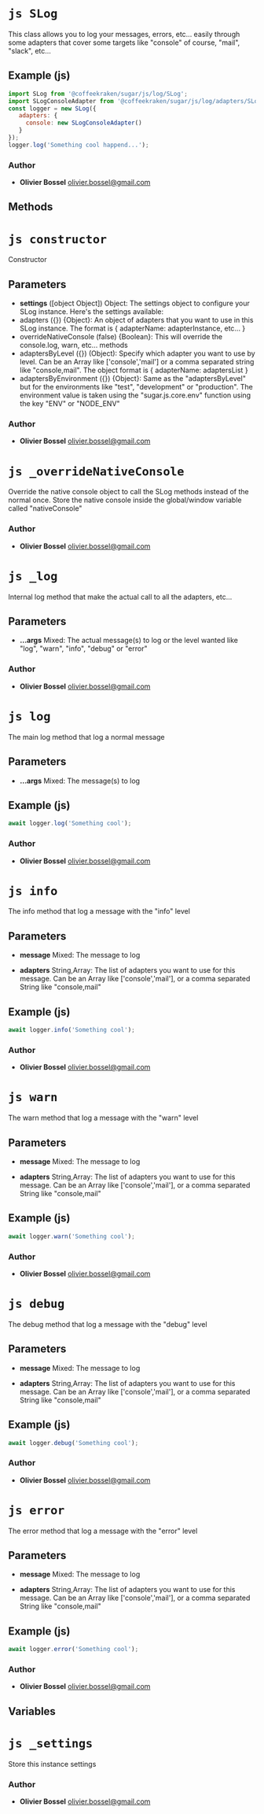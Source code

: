 


<!-- @namespace    sugar.js.log -->
<!-- @name    SLog -->

# ```js SLog ```


This class allows you to log your messages, errors, etc... easily through some adapters that cover some targets like "console" of course,
"mail", "slack", etc...



## Example (js)

```js
import SLog from '@coffeekraken/sugar/js/log/SLog';
import SLogConsoleAdapter from '@coffeekraken/sugar/js/log/adapters/SLogConsoleAdapter';
const logger = new SLog({
   adapters: {
     console: new SLogConsoleAdapter()
   }
});
logger.log('Something cool happend...');
```


### Author
- **Olivier Bossel** <a href="mailto:olivier.bossel@gmail.com">olivier.bossel@gmail.com</a> 


## Methods



<!-- @name    constructor -->

# ```js constructor ```


Constructor

## Parameters

- **settings** ([object Object]) Object: The settings object to configure your SLog instance. Here's the settings available:
- adapters ({}) {Object}: An object of adapters that you want to use in this SLog instance. The format is { adapterName: adapterInstance, etc... }
- overrideNativeConsole (false) {Boolean}: This will override the console.log, warn, etc... methods
- adaptersByLevel ({}) (Object): Specify which adapter you want to use by level. Can be an Array like ['console','mail'] or a comma separated string like "console,mail". The object format is { adapterName: adaptersList }
- adaptersByEnvironment ({}) {Object}: Same as the "adaptersByLevel" but for the environments like "test", "development" or "production". The environment value is taken using the "sugar.js.core.env" function using the key "ENV" or "NODE_ENV"




### Author
- **Olivier Bossel** <a href="mailto:olivier.bossel@gmail.com">olivier.bossel@gmail.com</a> 




<!-- @name    _overrideNativeConsole -->

# ```js _overrideNativeConsole ```


Override the native console object to call the SLog methods instead of the normal once.
Store the native console inside the global/window variable called "nativeConsole"




### Author
- **Olivier Bossel** <a href="mailto:olivier.bossel@gmail.com">olivier.bossel@gmail.com</a> 




<!-- @name    _log -->

# ```js _log ```


Internal log method that make the actual call to all the adapters, etc...

## Parameters

- **...args**  Mixed: The actual message(s) to log or the level wanted like "log", "warn", "info", "debug" or "error"




### Author
- **Olivier Bossel** <a href="mailto:olivier.bossel@gmail.com">olivier.bossel@gmail.com</a> 




<!-- @name    log -->

# ```js log ```


The main log method that log a normal message

## Parameters

- **...args**  Mixed: The message(s) to log



## Example (js)

```js
await logger.log('Something cool');
```


### Author
- **Olivier Bossel** <a href="mailto:olivier.bossel@gmail.com">olivier.bossel@gmail.com</a> 




<!-- @name    info -->

# ```js info ```


The info method that log a message with the "info" level

## Parameters

- **message**  Mixed: The message to log

- **adapters**  String,Array: The list of adapters you want to use for this message. Can be an Array like ['console','mail'], or a comma separated String like "console,mail"



## Example (js)

```js
await logger.info('Something cool');
```


### Author
- **Olivier Bossel** <a href="mailto:olivier.bossel@gmail.com">olivier.bossel@gmail.com</a> 




<!-- @name    warn -->

# ```js warn ```


The warn method that log a message with the "warn" level

## Parameters

- **message**  Mixed: The message to log

- **adapters**  String,Array: The list of adapters you want to use for this message. Can be an Array like ['console','mail'], or a comma separated String like "console,mail"



## Example (js)

```js
await logger.warn('Something cool');
```


### Author
- **Olivier Bossel** <a href="mailto:olivier.bossel@gmail.com">olivier.bossel@gmail.com</a> 




<!-- @name    debug -->

# ```js debug ```


The debug method that log a message with the "debug" level

## Parameters

- **message**  Mixed: The message to log

- **adapters**  String,Array: The list of adapters you want to use for this message. Can be an Array like ['console','mail'], or a comma separated String like "console,mail"



## Example (js)

```js
await logger.debug('Something cool');
```


### Author
- **Olivier Bossel** <a href="mailto:olivier.bossel@gmail.com">olivier.bossel@gmail.com</a> 




<!-- @name    error -->

# ```js error ```


The error method that log a message with the "error" level

## Parameters

- **message**  Mixed: The message to log

- **adapters**  String,Array: The list of adapters you want to use for this message. Can be an Array like ['console','mail'], or a comma separated String like "console,mail"



## Example (js)

```js
await logger.error('Something cool');
```


### Author
- **Olivier Bossel** <a href="mailto:olivier.bossel@gmail.com">olivier.bossel@gmail.com</a> 


## Variables



<!-- @name    _settings -->

# ```js _settings ```


Store this instance settings



### Author
- **Olivier Bossel** <a href="mailto:olivier.bossel@gmail.com">olivier.bossel@gmail.com</a> 

